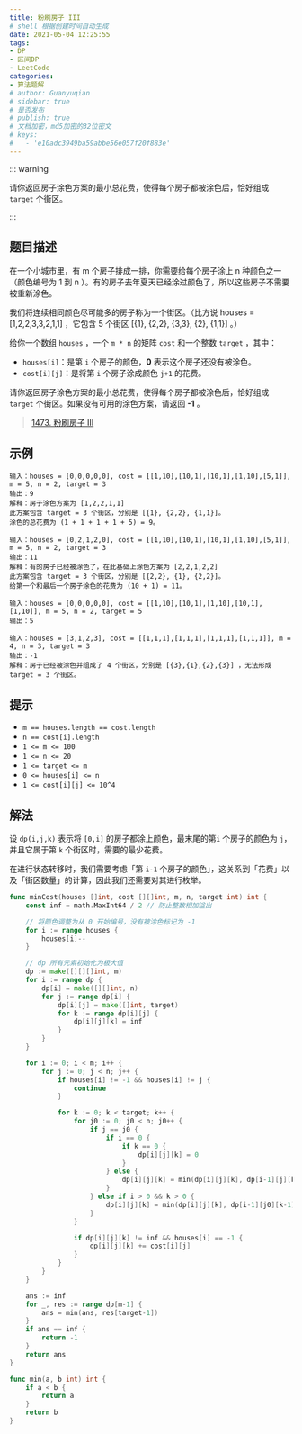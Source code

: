 ```yaml
---
title: 粉刷房子 III
# shell 根据创建时间自动生成
date: 2021-05-04 12:25:55
tags:
- DP
- 区间DP
- LeetCode
categories:
- 算法题解
# author: Guanyuqian
# sidebar: true
# 是否发布
# publish: true
# 文档加密，md5加密的32位密文
# keys:
# 	- 'e10adc3949ba59abbe56e057f20f883e'
---
```


::: warning

请你返回房子涂色方案的最小总花费，使得每个房子都被涂色后，恰好组成 `target` 个街区。

:::

<!-- more -->

## 题目描述

在一个小城市里，有 m 个房子排成一排，你需要给每个房子涂上 n 种颜色之一（颜色编号为 1 到 n ）。有的房子去年夏天已经涂过颜色了，所以这些房子不需要被重新涂色。



我们将连续相同颜色尽可能多的房子称为一个街区。（比方说 houses = [1,2,2,3,3,2,1,1] ，它包含 5 个街区  [{1}, {2,2}, {3,3}, {2}, {1,1}] 。）



给你一个数组 `houses` ，一个 `m * n` 的矩阵 `cost` 和一个整数 `target` ，其中：

- `houses[i]`：是第 `i` 个房子的颜色，**0** 表示这个房子还没有被涂色。
- `cost[i][j]`：是将第 `i` 个房子涂成颜色 `j+1` 的花费。

请你返回房子涂色方案的最小总花费，使得每个房子都被涂色后，恰好组成 `target` 个街区。如果没有可用的涂色方案，请返回 **-1** 。

> [1473. 粉刷房子 III](https://leetcode-cn.com/problems/paint-house-iii/)



## 示例

```
输入：houses = [0,0,0,0,0], cost = [[1,10],[10,1],[10,1],[1,10],[5,1]], m = 5, n = 2, target = 3
输出：9
解释：房子涂色方案为 [1,2,2,1,1]
此方案包含 target = 3 个街区，分别是 [{1}, {2,2}, {1,1}]。
涂色的总花费为 (1 + 1 + 1 + 1 + 5) = 9。

输入：houses = [0,2,1,2,0], cost = [[1,10],[10,1],[10,1],[1,10],[5,1]], m = 5, n = 2, target = 3
输出：11
解释：有的房子已经被涂色了，在此基础上涂色方案为 [2,2,1,2,2]
此方案包含 target = 3 个街区，分别是 [{2,2}, {1}, {2,2}]。
给第一个和最后一个房子涂色的花费为 (10 + 1) = 11。

输入：houses = [0,0,0,0,0], cost = [[1,10],[10,1],[1,10],[10,1],[1,10]], m = 5, n = 2, target = 5
输出：5

输入：houses = [3,1,2,3], cost = [[1,1,1],[1,1,1],[1,1,1],[1,1,1]], m = 4, n = 3, target = 3
输出：-1
解释：房子已经被涂色并组成了 4 个街区，分别是 [{3},{1},{2},{3}] ，无法形成 target = 3 个街区。
```



## 提示

- `m == houses.length == cost.length`
- `n == cost[i].length`
- `1 <= m <= 100`
- `1 <= n <= 20`
- `1 <= target <= m`
- `0 <= houses[i] <= n`
- `1 <= cost[i][j] <= 10^4`

## 解法

设 `dp(i,j,k)` 表示将 `[0,i]` 的房子都涂上颜色，最末尾的第`i` 个房子的颜色为 `j`，并且它属于第 `k` 个街区时，需要的最少花费。

在进行状态转移时，我们需要考虑「第 `i-1` 个房子的颜色」，这关系到「花费」以及「街区数量」的计算，因此我们还需要对其进行枚举。

```go
func minCost(houses []int, cost [][]int, m, n, target int) int {
	const inf = math.MaxInt64 / 2 // 防止整数相加溢出

	// 将颜色调整为从 0 开始编号，没有被涂色标记为 -1
	for i := range houses {
		houses[i]--
	}

	// dp 所有元素初始化为极大值
	dp := make([][][]int, m)
	for i := range dp {
		dp[i] = make([][]int, n)
		for j := range dp[i] {
			dp[i][j] = make([]int, target)
			for k := range dp[i][j] {
				dp[i][j][k] = inf
			}
		}
	}

	for i := 0; i < m; i++ {
		for j := 0; j < n; j++ {
			if houses[i] != -1 && houses[i] != j {
				continue
			}

			for k := 0; k < target; k++ {
				for j0 := 0; j0 < n; j0++ {
					if j == j0 {
						if i == 0 {
							if k == 0 {
								dp[i][j][k] = 0
							}
						} else {
							dp[i][j][k] = min(dp[i][j][k], dp[i-1][j][k])
						}
					} else if i > 0 && k > 0 {
						dp[i][j][k] = min(dp[i][j][k], dp[i-1][j0][k-1])
					}
				}

				if dp[i][j][k] != inf && houses[i] == -1 {
					dp[i][j][k] += cost[i][j]
				}
			}
		}
	}

	ans := inf
	for _, res := range dp[m-1] {
		ans = min(ans, res[target-1])
	}
	if ans == inf {
		return -1
	}
	return ans
}

func min(a, b int) int {
	if a < b {
		return a
	}
	return b
}

```
